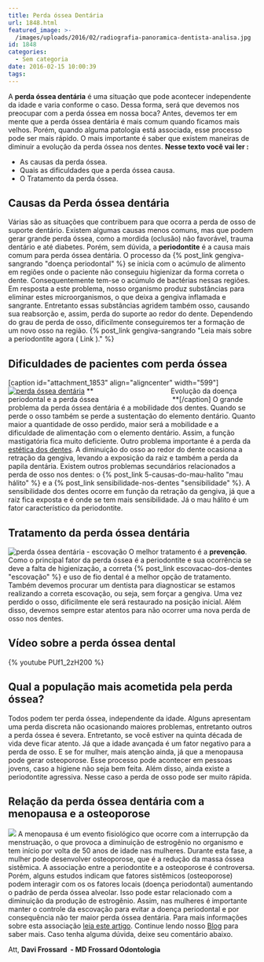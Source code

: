 ```yaml
---
title: Perda óssea Dentária
url: 1848.html
featured_image: >-
  /images/uploads/2016/02/radiografia-panoramica-dentista-analisa.jpg
id: 1848
categories:
  - Sem categoria
date: 2016-02-15 10:00:39
tags:
---
```


A **perda óssea dentária** é uma situação que pode acontecer independente da idade e varia conforme o caso. Dessa forma, será que devemos nos preocupar com a perda óssea em nossa boca? Antes, devemos ter em mente que a perda óssea dentária é mais comum quando ficamos mais velhos. Porém, quando alguma patologia está associada, esse processo pode ser mais rápido. O mais importante é saber que existem maneiras de diminuir a evolução da perda óssea nos dentes. **Nesse texto você vai ler :**

*   As causas da perda óssea.
*   Quais as dificuldades que a perda óssea causa.
*   O Tratamento da perda óssea.

**Causas da Perda óssea dentária**
----------------------------------

Várias são as situações que contribuem para que ocorra a perda de osso de suporte dentário. Existem algumas causas menos comuns, mas que podem gerar grande perda óssea, como a mordida (oclusão) não favorável, trauma dentário e até diabetes. Porém, sem dúvida, a **periodontite** é a causa mais comum para perda óssea dentária. O processo da {% post_link gengiva-sangrando "doença periodontal" %} se inicia com o acúmulo de alimento em regiões onde o paciente não conseguiu higienizar da forma correta o dente. Consequentemente tem-se o acúmulo de bactérias nessas regiões. Em resposta a este problema, nosso organismo produz substâncias para eliminar estes microorganismos, o que deixa a gengiva inflamada e sangrante. Entretanto essas substâncias agridem também osso, causando sua reabsorção e, assim, perda do suporte ao redor do dente. Dependendo do grau de perda de osso, dificilmente conseguiremos ter a formação de um novo osso na região. {% post_link gengiva-sangrando "Leia mais sobre a periodontite agora ( Link )." %}

**Dificuldades de pacientes com perda óssea**
---------------------------------------------

\[caption id="attachment_1853" align="aligncenter" width="599"\][![perda óssea dentária](/images/uploads/2016/02/Perda-óssea-dentária.jpg)](/images/uploads/2016/02/Perda-óssea-dentária.jpg) **                                        Evolução da doença periodontal e a perda óssea                                      **\[/caption\] O grande problema da perda óssea dentária é a mobilidade dos dentes. Quando se perde o osso também se perde a sustentação do elemento dentário. Quanto maior a quantidade de osso perdido, maior será a mobilidade e a dificuldade de alimentação com o elemento dentário. Assim, a função mastigatória fica muito deficiente. Outro problema importante é a perda da [estética dos dentes](/tratamentos/estetica-dos-dentes/). A diminuição do osso ao redor do dente ocasiona a retração da gengiva, levando a exposição da raiz e também a perda da papila dentária. Existem outros problemas secundários relacionados a perda de osso nos dentes: o {% post_link 5-causas-do-mau-halito "mau hálito" %} e a {% post_link sensibilidade-nos-dentes "sensibilidade" %}. A sensibilidade dos dentes ocorre em função da retração da gengiva, já que a raiz fica exposta e é onde se tem mais sensibilidade. Já o mau hálito é um fator característico da periodontite.

**Tratamento da perda óssea dentária**
--------------------------------------

![perda óssea dentária - escovação](/images/uploads/2016/02/Perda-óssea-nos-dentes.jpg) O melhor tratamento é a **prevenção**. Como o principal fator da perda óssea é a periodontite e sua ocorrência se deve a falta de higienização, a correta {% post_link escovacao-dos-dentes "escovação" %} e uso de fio dental é a melhor opção de tratamento. Também devemos procurar um dentista para diagnosticar se estamos realizando a correta escovação, ou seja, sem forçar a gengiva. Uma vez perdido o osso, dificilmente ele será restaurado na posição inicial. Além disso, devemos sempre estar atentos para não ocorrer uma nova perda de osso nos dentes.

Vídeo sobre a perda óssea dental 
---------------------------------

{% youtube PUf1_2zH200 %}

**Qual a população mais acometida pela perda óssea?**
-----------------------------------------------------

Todos podem ter perda óssea, independente da idade. Alguns apresentam uma perda discreta não ocasionando maiores problemas, entretanto outros a perda óssea é severa. Entretanto, se você estiver na quinta década de vida deve ficar atento. Já que a idade avançada é um fator negativo para a perda de osso. E se for mulher, mais atenção ainda, já que a menopausa pode gerar osteoporose. Esse processo pode acontecer em pessoas jovens, caso a higiene não seja bem feita. Além disso, ainda existe a periodontite agressiva. Nesse caso a perda de osso pode ser muito rápida.

**Relação da perda óssea dentária com a menopausa e a osteoporose**
-------------------------------------------------------------------

![](/images/uploads/2016/02/Perda-óssea-dentária-e-a-menopausa.jpg) A menopausa é um evento fisiológico que ocorre com a interrupção da menstruação, o que provoca a diminuição de estrogênio no organismo e tem início por volta de 50 anos de idade nas mulheres. Durante esta fase, a mulher pode desenvolver osteoporose, que é a redução da massa óssea sistêmica. A associação entre a periodontite e a osteoporose é controversa. Porém, alguns estudos indicam que fatores sistêmicos (osteoporose) podem interagir com os os fatores locais (doença periodontal) aumentando o padrão de perda óssea alveolar. Isso pode estar relacionado com a diminuição da produção de estrogênio. Assim, nas mulheres é importante manter o controle da escovação para evitar a doença periodontal e por consequência não ter maior perda óssea dentária. Para mais informações sobre esta associação [leia este artigo](http://www.scielo.br/scielo.php?script=sci_arttext&pid=S0100-72032006000500005). Continue lendo nosso [Blog](/blog/) para saber mais. Caso tenha alguma dúvida, deixe seu comentário abaixo.

Att,
**Davi Frossard  - MD Frossard Odontologia**